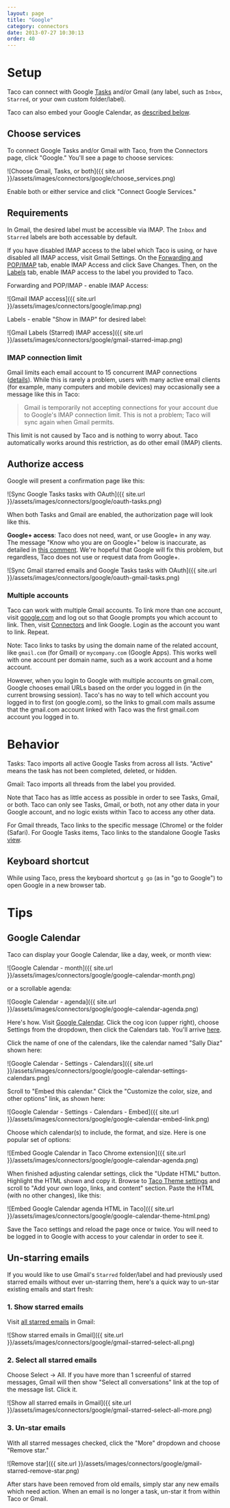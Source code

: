 ```yaml
---
layout: page
title: "Google"
category: connectors
date: 2013-07-27 10:30:13
order: 40
---
```


# Setup

Taco can connect with Google [Tasks](https://mail.google.com/tasks/) and/or Gmail (any label, such as `Inbox`, `Starred`, or your own custom folder/label).

Taco can also embed your Google Calendar, as [described below](#calendar).

## Choose services

To connect Google Tasks and/or Gmail with Taco, from the Connectors
page, click "Google." You'll see a page to choose services:

![Choose Gmail, Tasks, or both]({{ site.url }}/assets/images/connectors/google/choose_services.png)

Enable both or either service and click "Connect Google Services."

## Requirements

In Gmail, the desired label must be accessible via IMAP. The `Inbox`
and `Starred` labels are both accessable by default.

If you have disabled IMAP access to the label which Taco is using, 
or have disabled all IMAP access, visit Gmail Settings. On the 
[Forwarding and POP/IMAP](https://mail.google.com/mail/#settings/fwdandpop) tab,
enable IMAP Access and click Save Changes. Then, on the [Labels](https://mail.google.com/mail/#settings/labels)
tab, enable IMAP access to the label you provided to Taco.

Forwarding and POP/IMAP - enable IMAP Access:

![Gmail IMAP access]({{ site.url }}/assets/images/connectors/google/imap.png)

Labels - enable "Show in IMAP" for desired label:

![Gmail Labels (Starred) IMAP access]({{ site.url }}/assets/images/connectors/google/gmail-starred-imap.png)

### IMAP connection limit

Gmail limits each email account to 15 concurrent IMAP connections
([details](https://support.google.com/mail/answer/97150?hl=en)).
While this is rarely a problem, users with many active email clients 
(for example, many computers and mobile devices) may occasionally see
a message like this in Taco:

> Gmail is temporarily not accepting connections for your account
> due to Google's IMAP connection limit. This is not a problem;
> Taco will sync again when Gmail permits.

This limit is not caused by Taco and is nothing to worry about. 
Taco automatically works around this restriction, as do other email
(IMAP) clients.


## Authorize access

Google will present a confirmation page like this:

![Sync Google Tasks tasks with OAuth]({{ site.url }}/assets/images/connectors/google/oauth-tasks.png)

When both Tasks and Gmail are enabled, the authorization page will look
like this.

**Google+ access**: Taco does not need, want, or use Google+ in any way.
The message "Know who you are on Google+" below is inaccurate, as
detailed in [this comment](http://stackoverflow.com/questions/18329629/scope-to-get-email-address-alone#comment27077806_18343883). We're hopeful that Google will fix this problem,
but regardless, Taco does not use or request data from Google+.

![Sync Gmail starred emails and Google Tasks tasks with OAuth]({{ site.url }}/assets/images/connectors/google/oauth-gmail-tasks.png)

### Multiple accounts

Taco can work with multiple Gmail accounts. To link more than one
account, visit [google.com](https://google.com/) and log out so that
Google prompts you which account to link. Then, visit
[Connectors](https://tacoapp.com/connectors) and link Google. Login as
the account you want to link. Repeat.

Note: Taco links to tasks by using the domain name of the related
account, like `gmail.com` (for Gmail) or `mycompany.com` (Google Apps).
This works well with one account per domain name, such as a work account
and a home account.

However, when you login to Google with multiple accounts on gmail.com,
Google chooses email URLs based on the order you logged in (in the
current browsing session). Taco's has no way to tell which account you
logged in to first (on google.com), so the links to gmail.com mails
assume that the gmail.com account linked with Taco was the first
gmail.com account you logged in to.

# Behavior

Tasks: Taco imports all active Google Tasks from across all lists.
"Active" means the task has not been completed, deleted, or hidden.

Gmail: Taco imports all threads from the label you provided.

Note that Taco has as little access as possible in order to see Tasks,
Gmail, or both. Taco can only see Tasks, Gmail, or both, not any other
data in your Google account, and no logic exists within Taco to access
any other data.

For Gmail threads, Taco links to the specific message (Chrome) or the 
folder (Safari). For Google Tasks items, Taco links to the standalone 
Google Tasks [view](https://mail.google.com/tasks/canvas).

## Keyboard shortcut

While using Taco, press the keyboard shortcut `g go` (as in "go to
Google") to open Google in a new browser tab.


# Tips

<a name="calendar"></a>
## Google Calendar

Taco can display your Google Calendar, like a day, week, or month view:

![Google Calendar - month]({{ site.url }}/assets/images/connectors/google/google-calendar-month.png)

or a scrollable agenda:

![Google Calendar - agenda]({{ site.url }}/assets/images/connectors/google/google-calendar-agenda.png)

Here's how. Visit [Google Calendar](https://www.google.com/calendar).
Click the cog icon (upper right), choose Settings from the dropdown, then 
click the Calendars tab. You'll arrive [here](https://www.google.com/calendar/render?pli=1#i).

Click the name of one of the calendars, like the calendar named 
"Sally Diaz" shown here:

![Google Calendar - Settings - Calendars]({{ site.url }}/assets/images/connectors/google/google-calendar-settings-calendars.png)

Scroll to "Embed this calendar." Click the "Customize the color, size, 
and other options" link, as shown here:

![Google Calendar - Settings - Calendars - Embed]({{ site.url }}/assets/images/connectors/google/google-calendar-embed-link.png)

Choose which calendar(s) to include, the format, and size. Here is one 
popular set of options:

![Embed Google Calendar in Taco Chrome extension]({{ site.url }}/assets/images/connectors/google/google-calendar-agenda.png)

When finished adjusting calendar settings, click the "Update HTML"
button. Highlight the HTML shown and copy it. Browse to 
[Taco Theme settings](https://tacoapp.com/theme) and scroll to 
"Add your own logo, links, and content" section. Paste the
HTML (with no other changes), like this:

![Embed Google Calendar agenda HTML in Taco]({{ site.url }}/assets/images/connectors/google/google-calendar-theme-html.png)

Save the Taco settings and reload the page once or twice. You will need
to be logged in to Google with access to your calendar in order to see
it.

<a name="un-star"></a>
## Un-starring emails

If you would like to use Gmail's `Starred` folder/label and had 
previously used starred emails without ever un-starring them,
here's a quick way to un-star existing emails and start fresh:

### 1. Show starred emails

Visit [all starred emails](https://mail.google.com/mail/#starred) in Gmail:

![Show starred emails in Gmail]({{ site.url }}/assets/images/connectors/google/gmail-starred-select-all.png)

### 2. Select all starred emails

Choose Select -> All. If you have more than 1 screenful of starred
messages, Gmail will then show "Select all conversations" link at the
top of the message list. Click it.

![Show all starred emails in Gmail]({{ site.url }}/assets/images/connectors/google/gmail-starred-select-all-more.png)

### 3. Un-star emails

With all starred messages checked, click the "More" dropdown and choose
"Remove star."

![Remove star]({{ site.url }}/assets/images/connectors/google/gmail-starred-remove-star.png)

After stars have been removed from old emails, simply star any new
emails which need action. When an email is no longer a task, un-star
it from within Taco or Gmail.
